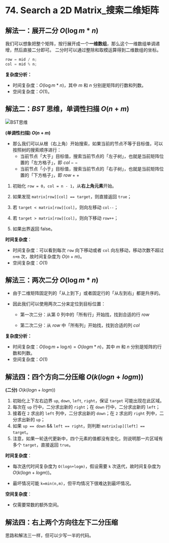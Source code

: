 # 74. Search a 2D Matrix_搜索二维矩阵

## 解法一：展开二分 $O(\log m*n)$

我们可以想象把整个矩阵，按行展开成一个**一维数组**，那么这个一维数组单调递增，然后直接二分即可。
二分时可以通过整除和取模运算得到二维数组的坐标。

```c++
row = mid / n;
col = mid % n;
```

**复杂度分析：**

- 时间复杂度：$O(\log m*n)$，其中 $m$ 和 $n$ 分别是矩阵的行数和列数。
- 空间复杂度：$O(1)$。

## 解法二：$BST$ 思维，单调性扫描 $O(n + m)$

![BST思维](https://pic.leetcode-cn.com/1617066993-AyRIiF-image.png)

**(单调性扫描) $O(n+m)$**

- 那么我们可以从根（右上角）开始搜索，如果当前的节点不等于目标值，可以按照树的搜索顺序进行：
  - 当前节点「大于」目标值，搜索当前节点的「左子树」，也就是当前矩阵位置的「左方格子」，即 $col--$
  - 当前节点「小于」目标值，搜索当前节点的「右子树」，也就是当前矩阵位置的「下方格子」，即 $row++$

1. 初始化 `row = 0`，`col = n - 1`，从**右上角元素**开始。

2. 如果发现 `matrix[row][col] == target`，则直接返回 `true`；

3. 若 `target < matrix[row][col]`，则向左移动 `col--`；

4. 若 `target > matrix[row][col]`，则向下移动 `row++`；

5. 如果出界返回 false。

**时间复杂度**：

- 时间复杂度：可以看到每次 `row` 向下移动或者 `col` 向左移动，移动次数不超过 `n+m` 次，故时间复杂度为 $O(n+m)$。
- 空间复杂度：$O(1)$

## 解法三：两次二分  $O(\log m*n)$

- 由于二维矩阵固定列的「从上到下」或者固定行的「从左到右」都是升序的。
- 因此我们可以使用两次二分来定位到目标位置：

  - 第一次二分：从第 $0$ 列中的「所有行」开始找，找到合适的行 $row$

  - 第二次二分：从 $row$ 中「所有列」开始找，找到合适的列 $col$

**复杂度分析：**
- 时间复杂度：$O(\log{m} + \log{n}) = O(log{m*n})$，其中 $m$ 和 $n$ 分别是矩阵的行数和列数。
- 空间复杂度：$O(1)$

## 解法四：四个方向二分压缩 $O(k(logn+logm))$

**(二分)** $O(k(logn+logm))$

1. 初始化上下左右边界 `up`, `down`, `left`, `right`，保证 `target` 可能出现在此区域。
2. 每次在 `up` 行中，二分求出新的 `right`；在 `down` 行中，二分求出新的 `left`；
3. 接着在 `2` 求出的 `left` 列中，二分求出新的 `down`；在 `2` 求出的 `right` 列中，二分求出新的 `up`；
4. 如果 `up == down` && `left == right`，则判断 `matrix[up][left] == target`。
5. 注意，如果一轮迭代更新中，四个元素的值都没有变化，则说明那一片区域有多个 `target`，直接返回 `true`。

**时间复杂度**：

- 每次迭代时间复杂度为 `O(log⁡n+log⁡m)`，假设需要 `k` 次迭代，故时间复杂度为 $O(k(logn+logm))$。

- 最坏情况可能 `k=min(n,m)`，但平均情况下很难达到最坏情况。

**空间复杂度**：

- 仅需要常数的额外空间。

## 解法四：右上两个方向往左下二分压缩

思路和解法三一样，但可以少写一半的代码。
